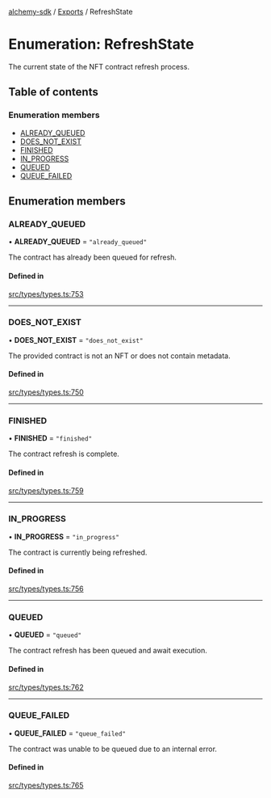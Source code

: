 [alchemy-sdk](../README.md) / [Exports](../modules.md) / RefreshState

# Enumeration: RefreshState

The current state of the NFT contract refresh process.

## Table of contents

### Enumeration members

- [ALREADY\_QUEUED](RefreshState.md#already_queued)
- [DOES\_NOT\_EXIST](RefreshState.md#does_not_exist)
- [FINISHED](RefreshState.md#finished)
- [IN\_PROGRESS](RefreshState.md#in_progress)
- [QUEUED](RefreshState.md#queued)
- [QUEUE\_FAILED](RefreshState.md#queue_failed)

## Enumeration members

### ALREADY\_QUEUED

• **ALREADY\_QUEUED** = `"already_queued"`

The contract has already been queued for refresh.

#### Defined in

[src/types/types.ts:753](https://github.com/alchemyplatform/alchemy-sdk-js/blob/5944626/src/types/types.ts#L753)

___

### DOES\_NOT\_EXIST

• **DOES\_NOT\_EXIST** = `"does_not_exist"`

The provided contract is not an NFT or does not contain metadata.

#### Defined in

[src/types/types.ts:750](https://github.com/alchemyplatform/alchemy-sdk-js/blob/5944626/src/types/types.ts#L750)

___

### FINISHED

• **FINISHED** = `"finished"`

The contract refresh is complete.

#### Defined in

[src/types/types.ts:759](https://github.com/alchemyplatform/alchemy-sdk-js/blob/5944626/src/types/types.ts#L759)

___

### IN\_PROGRESS

• **IN\_PROGRESS** = `"in_progress"`

The contract is currently being refreshed.

#### Defined in

[src/types/types.ts:756](https://github.com/alchemyplatform/alchemy-sdk-js/blob/5944626/src/types/types.ts#L756)

___

### QUEUED

• **QUEUED** = `"queued"`

The contract refresh has been queued and await execution.

#### Defined in

[src/types/types.ts:762](https://github.com/alchemyplatform/alchemy-sdk-js/blob/5944626/src/types/types.ts#L762)

___

### QUEUE\_FAILED

• **QUEUE\_FAILED** = `"queue_failed"`

The contract was unable to be queued due to an internal error.

#### Defined in

[src/types/types.ts:765](https://github.com/alchemyplatform/alchemy-sdk-js/blob/5944626/src/types/types.ts#L765)
